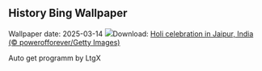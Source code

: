 ## History Bing Wallpaper
Wallpaper date: 2025-03-14
![](https://www.bing.com/th?id=OHR.HoliColors_EN-GB1907650380_UHD.jpg&w=1000)Download: [Holi celebration in Jaipur, India (© powerofforever/Getty Images)](https://www.bing.com/th?id=OHR.HoliColors_EN-GB1907650380_UHD.jpg)

Auto get programm by LtgX

